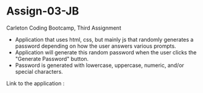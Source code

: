 # Assign-03-JB
Carleton Coding Bootcamp, Third Assignment

 - Application that uses html, css, but mainly js that randomly generates a password depending on how the user answers various prompts.
 - Application will generate this random password when the user clicks the "Generate Password" button.
 - Password is generated with lowercase, uppercase, numeric, and/or special characters.
 
 Link to the application : 
